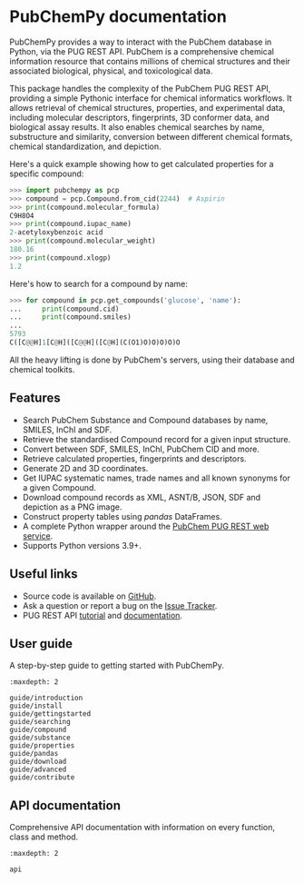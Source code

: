 # PubChemPy documentation

PubChemPy provides a way to interact with the PubChem database in Python, via the PUG REST API. PubChem is a comprehensive chemical information resource that contains millions of chemical structures and their associated biological, physical, and toxicological data.

This package handles the complexity of the PubChem PUG REST API, providing a simple Pythonic interface for chemical informatics workflows. It allows retrieval of chemical structures, properties, and experimental data, including molecular descriptors, fingerprints, 3D conformer data, and biological assay results. It also enables chemical searches by name, substructure and similarity, conversion between different chemical formats, chemical standardization, and depiction.

Here's a quick example showing how to get calculated properties for a specific compound:

```python
>>> import pubchempy as pcp
>>> compound = pcp.Compound.from_cid(2244)  # Aspirin
>>> print(compound.molecular_formula)
C9H8O4
>>> print(compound.iupac_name)
2-acetyloxybenzoic acid
>>> print(compound.molecular_weight)
180.16
>>> print(compound.xlogp)
1.2
```

Here's how to search for a compound by name:

```python
>>> for compound in pcp.get_compounds('glucose', 'name'):
...     print(compound.cid)
...     print(compound.smiles)
...
5793
C([C@@H]1[C@H]([C@@H]([C@H](C(O1)O)O)O)O)O
```

All the heavy lifting is done by PubChem's servers, using their database and chemical toolkits.

## Features

- Search PubChem Substance and Compound databases by name, SMILES, InChI and SDF.
- Retrieve the standardised Compound record for a given input structure.
- Convert between SDF, SMILES, InChI, PubChem CID and more.
- Retrieve calculated properties, fingerprints and descriptors.
- Generate 2D and 3D coordinates.
- Get IUPAC systematic names, trade names and all known synonyms for a given Compound.
- Download compound records as XML, ASNT/B, JSON, SDF and depiction as a PNG image.
- Construct property tables using *pandas* DataFrames.
- A complete Python wrapper around the [PubChem PUG REST web service].
- Supports Python versions 3.9+.

## Useful links

- Source code is available on [GitHub].
- Ask a question or report a bug on the [Issue Tracker].
- PUG REST API [tutorial] and [documentation].

## User guide

A step-by-step guide to getting started with PubChemPy.

```{toctree}
:maxdepth: 2

guide/introduction
guide/install
guide/gettingstarted
guide/searching
guide/compound
guide/substance
guide/properties
guide/pandas
guide/download
guide/advanced
guide/contribute
```

## API documentation

Comprehensive API documentation with information on every function, class and method.

```{toctree}
:maxdepth: 2

api
```

[documentation]: https://pubchem.ncbi.nlm.nih.gov/pug_rest/PUG_REST.html
[github]: https://github.com/mcs07/PubChemPy
[issue tracker]: https://github.com/mcs07/PubChemPy/issues
[pubchem pug rest web service]: https://pubchem.ncbi.nlm.nih.gov/pug_rest/PUG_REST_Tutorial.html
[tutorial]: https://pubchem.ncbi.nlm.nih.gov/pug_rest/PUG_REST_Tutorial.html
